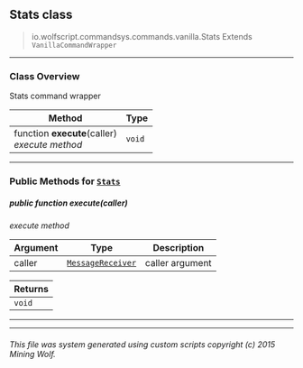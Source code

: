 ## Stats __class__

>io.wolfscript.commandsys.commands.vanilla.Stats
>Extends `VanillaCommandWrapper`

---

### Class Overview

Stats command wrapper

Method | Type   
--- | :--- 
 function __execute__(caller) <br> _execute method_ | `void`



---


### Public Methods for [`Stats`](Stats.md)

##### <a id='execute'></a>public  function __execute__(caller)

_execute method_

Argument | Type | Description  
--- | --- | --- 
caller | [`MessageReceiver`](..\..\..\chat\MessageReceiver.md) | caller argument

Returns | 
--- | 
`void` |


---
---


###### This file was system generated using custom scripts copyright (c) 2015 Mining Wolf.
	

